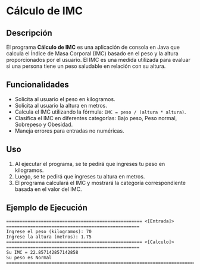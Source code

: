 # Cálculo de IMC

## Descripción

El programa **Cálculo de IMC** es una aplicación de consola en Java que calcula el Índice de Masa Corporal (IMC) basado en el peso y la altura proporcionados por el usuario. El IMC es una medida utilizada para evaluar si una persona tiene un peso saludable en relación con su altura.

## Funcionalidades

- Solicita al usuario el peso en kilogramos.
- Solicita al usuario la altura en metros.
- Calcula el IMC utilizando la fórmula: `IMC = peso / (altura * altura)`.
- Clasifica el IMC en diferentes categorías: Bajo peso, Peso normal, Sobrepeso y Obesidad.
- Maneja errores para entradas no numéricas.

## Uso

1. Al ejecutar el programa, se te pedirá que ingreses tu peso en kilogramos.
2. Luego, se te pedirá que ingreses tu altura en metros.
3. El programa calculará el IMC y mostrará la categoría correspondiente basada en el valor del IMC.

## Ejemplo de Ejecución

```plaintext
=================================================== <[Entrada]> ==================================================
Ingrese el peso (kilogramos): 70
Ingrese la altura (metros): 1.75
=================================================== <[Calculo]> ==================================================
Su IMC = 22.857142857142858
Su peso es Normal
==================================================================================================================
